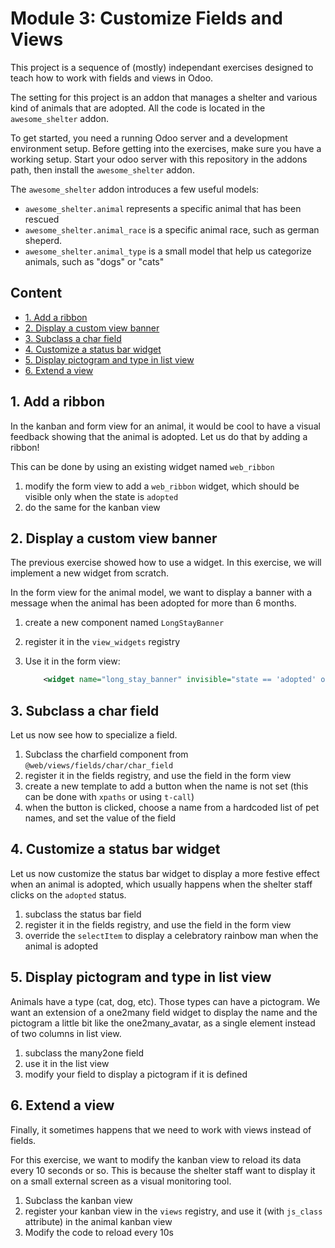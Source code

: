 # Module 3: Customize Fields and Views

This project is a sequence of (mostly) independant exercises designed to teach
how to work with fields and views in Odoo.

The setting for this project is an addon that manages a shelter and various kind
of animals that are adopted. All the code is located in the `awesome_shelter`
addon.

To get started, you need a running Odoo server and a development environment
setup. Before getting into the exercises, make sure you have a working setup.
Start your odoo server with this repository in the addons path, then install the
`awesome_shelter` addon.

The `awesome_shelter` addon introduces a few useful models:

- `awesome_shelter.animal` represents a specific animal that has been rescued
- `awesome_shelter.animal_race` is a specific animal race, such as german
  sheperd.
- `awesome_shelter.animal_type` is a small model that help us categorize
  animals, such as "dogs" or "cats"

## Content

- [1. Add a ribbon](#1-add-a-ribbon)
- [2. Display a custom view banner](#2-display-a-custom-view-banner)
- [3. Subclass a char field](#3-subclass-a-char-field)
- [4. Customize a status bar widget](#4-customize-a-status-bar-widget)
- [5. Display pictogram and type in list view](#5-display-pictogram-and-type-in-list-view)
- [6. Extend a view](#6-extend-a-view)

## 1. Add a ribbon

In the kanban and form view for an animal, it would be cool to have a visual
feedback showing that the animal is adopted. Let us do that by adding a ribbon!

This can be done by using an existing widget named `web_ribbon`

1. modify the form view to add a `web_ribbon` widget, which should be visible
   only when the state is `adopted`
2. do the same for the kanban view

## 2. Display a custom view banner

The previous exercise showed how to use a widget. In this exercise, we will
implement a new widget from scratch.

In the form view for the animal model, we want to display a banner with a
message when the animal has been adopted for more than 6 months.

1. create a new component named `LongStayBanner`
2. register it in the `view_widgets` registry
3. Use it in the form view:

   ```xml
       <widget name="long_stay_banner" invisible="state == 'adopted' or not is_present_for_six_month" class="mb-2"/>
   ```

## 3. Subclass a char field

Let us now see how to specialize a field.

1. Subclass the charfield component from `@web/views/fields/char/char_field`
2. register it in the fields registry, and use the field in the form view
3. create a new template to add a button when the name is not set (this can be
   done with `xpaths` or using `t-call`)
4. when the button is clicked, choose a name from a hardcoded list of pet names,
   and set the value of the field

## 4. Customize a status bar widget

Let us now customize the status bar widget to display a more festive effect when
an animal is adopted, which usually happens when the shelter staff clicks on the
`adopted` status.

1. subclass the status bar field
2. register it in the fields registry, and use the field in the form view
3. override the `selectItem` to display a celebratory rainbow man when the
   animal is adopted

## 5. Display pictogram and type in list view

Animals have a type (cat, dog, etc). Those types can have a pictogram. We want
an extension of a one2many field widget to display the name and the pictogram a
little bit like the one2many_avatar, as a single element instead of two columns
in list view.

1. subclass the many2one field
2. use it in the list view
3. modify your field to display a pictogram if it is defined

## 6. Extend a view

Finally, it sometimes happens that we need to work with views instead of fields.

For this exercise, we want to modify the kanban view to reload its data every 10
seconds or so. This is because the shelter staff want to display it on a small
external screen as a visual monitoring tool.

1. Subclass the kanban view
2. register your kanban view in the `views` registry, and use it (with
   `js_class` attribute) in the animal kanban view
3. Modify the code to reload every 10s
